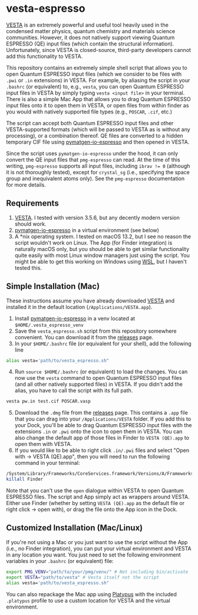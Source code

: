 # vesta-espresso

[VESTA](https://jp-minerals.org/vesta/en/) is an extremely powerful and useful tool heavily used in the condensed matter physics, quantum chemistry and materials science communities. However, it does not natively support viewing Quantum ESPRESSO (QE) input files (which contain the structural information). Unfortunately, since VESTA is closed-source, third-party developers cannot add this functionality to VESTA.

This repository contains an extremely simple shell script that allows you to open Quantum ESPRESSO input files (which we consider to be files with `.pwi` or `.in` extensions) in VESTA. For example, by aliasing the script in your `.bashrc` (or equivalent) to, e.g., `vesta`, you can open Quantum ESPRESSO input files in VESTA by simply typing `vesta <input file>` in your terminal. There is also a simple Mac App that allows you to drag Quantum ESPRESSO input files onto it to open them in VESTA, or open files from within finder as you would with natively supported file types (e.g., `POSCAR`, `.cif`, etc.)

The script can accept both Quantum ESPRESSO input files and other VESTA-supported formats (which will be passed to VESTA as is without any processing), or a combination thereof. QE files are converted to a hidden temporary CIF file using [pymatgen-io-espresso](https://github.com/oashour/pymatgen-io-espresso) and then opened in VESTA.

Since the script uses `pymatgen-io-espresso` under the hood, it can only convert the QE input files that `pmg-espresso` can read. At the time of this writing, `pmg-espresso` supports all input files, including `ibrav != 0` (although it is not thoroughly tested), except for `crystal_sg` (i.e., specifying the space group and inequivalent atoms only). See the `pmg-espresso` documentation for more details.

## Requirements
1. [VESTA](https://jp-minerals.org/vesta/en/). I tested with version 3.5.6, but any decently modern version should work.
2. [pymatgen-io-espresso](https://github.com/oashour/pymatgen-io-espresso) in a virtual environment (see below)
3. A *nix operating system. I tested on macOS 13.2, but I see no reason the script wouldn't work on Linux. The App (for Finder integration) is naturally macOS only, but you should be able to get similar functionality quite easily with most Linux window managers just using the script. You might be able to get this working on Windows using [WSL](https://docs.microsoft.com/en-us/windows/wsl/install-win10), but I haven't tested this.

## Simple Installation (Mac)
These instructions assume you have already downloaded [VESTA](https://jp-minerals.org/vesta/en/) and installed it in the default location (`/Applications/VESTA.app`). 
1. Install [pymatgen-io-espresso](https://github.com/oashour/pymatgen-io-espresso) in a venv located at `$HOME/.vesta_espresso_venv`
2. Save the `vesta_espresso.sh` script from this repository somewhere convenient. You can download it from the [releases](https://github.com/oashour/vesta-espresso/releases) page.
3. In your `$HOME/.bashrc` file (or equivalent for your shell), add the following line
```bash
alias vesta='path/to/vesta_espresso.sh"
```
4. Run `source $HOME/.bashrc` (or equivalent) to load the changes. You can now use the `vesta` command to open Quantum ESPRESSO input files (and all other natively supported files) in VESTA. If you didn't add the alias, you have to call the script with its full path.
```bash
vesta pw.in test.cif POSCAR.vasp
```
5. Download the `.dmg` file from the [releases](https://github.com/oashour/vesta-espresso/releases) page. This contains a `.app` file that you can drag into your `/Applications/VESTA` folder. If you add this to your Dock, you'll be able to drag Quantum ESPRESSO input files with the extensions `.in` or `.pwi` onto the icon to open them in VESTA. You can also change the default app of those files in Finder to `VESTA (QE).app` to open them with VESTA.
6. If you would like to be able to right click `.in/.pwi` files and select "Open with -> VESTA (QE).app", then you will need to run the following command in your terminal:

```bash
/System/Library/Frameworks/CoreServices.framework/Versions/A/Frameworks/LaunchServices.framework/Versions/A/Support/lsregister -f /Applications/VESTA/VESTA\ \(QE\).app
killall Finder
```

Note that you can't use the `open` dialogue within VESTA to open Quantum ESPRESSO files. The script and App simply act as wrappers around VESTA. Either use Finder (whether by setting `VESTA (QE).app` as the default file or right click -> open with), or drag the file onto the App icon in the Dock.

## Customized Installation (Mac/Linux)
If you're not using a Mac or you just want to use the script without the App (i.e., no Finder integration), you can put your virtual environment and VESTA in any location you want. You just need to set the following environment variables in your `.bashrc` (or equivalent) file:

```bash
export PMG_VENV="path/to/your/pmg/venv/" # Not including bin/activate
export VESTA="path/to/vesta" # Vesta itself not the script
alias vesta='path/to/vesta_espresso.sh"
```

You can also repackage the Mac app using [Platypus](https://sveinbjorn.org/platypus) with the included `.platypus` profile to use a custom location for VESTA and the virtual environment.
